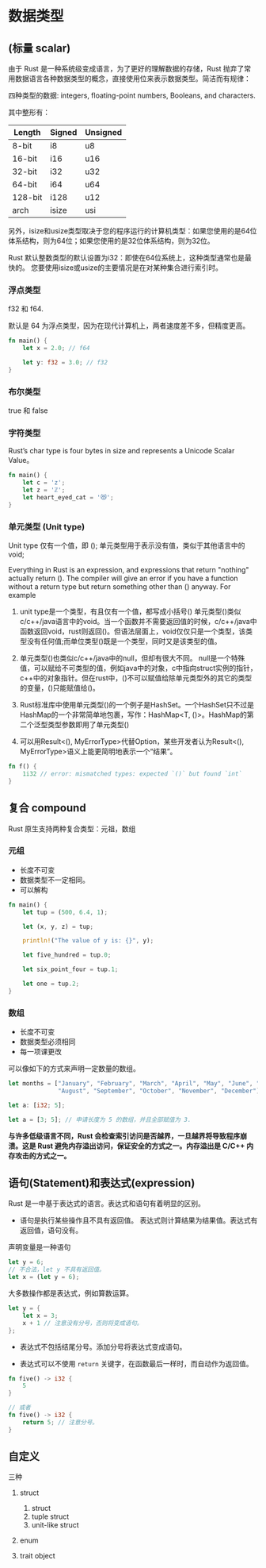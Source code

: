 # 数据类型

## (标量 scalar)


由于 Rust 是一种系统级变成语言，为了更好的理解数据的存储，Rust 抛弃了常用数据语言各种数据类型的概念，直接使用位来表示数据类型。简洁而有规律：

四种类型的数据: integers, floating-point numbers, Booleans, and characters. 

其中整形有：

| Length |	Signed | Unsigned |
| ------ | ------- | -------- |
| 8-bit	 |  i8	   | u8       |
| 16-bit |	i16	   | u16      |
| 32-bit |	i32	   | u32      |
| 64-bit |	i64	   | u64      |
| 128-bit|	i128   | u12      |
| arch	 |  isize  | usi      |

另外，isize和usize类型取决于您的程序运行的计算机类型：如果您使用的是64位体系结构，则为64位；如果您使用的是32位体系结构，则为32位。

Rust 默认整数类型的默认设置为i32：即使在64位系统上，这种类型通常也是最快的。 您要使用isize或usize的主要情况是在对某种集合进行索引时。

### 浮点类型

f32 和 f64.

默认是 64 为浮点类型，因为在现代计算机上，两者速度差不多，但精度更高。

```rust
fn main() {
    let x = 2.0; // f64

    let y: f32 = 3.0; // f32
}
```

### 布尔类型

true 和 false

### 字符类型

Rust’s char type is four bytes in size and represents a Unicode Scalar Value。

```rust
fn main() {
    let c = 'z';
    let z = 'ℤ';
    let heart_eyed_cat = '😻';
}
```

### 单元类型 (Unit type)

Unit type 仅有一个值，即 (); 单元类型用于表示没有值，类似于其他语言中的 void; 

Everything in Rust is an expression, and expressions that return "nothing" actually return (). The compiler will give an error if you have a function without a return type but return something other than () anyway. For example

1. unit type是一个类型，有且仅有一个值，都写成小括号()
单元类型()类似c/c++/java语言中的void。当一个函数并不需要返回值的时候，c/c++/java中函数返回void，rust则返回()。但语法层面上，void仅仅只是一个类型，该类型没有任何值;而单位类型()既是一个类型，同时又是该类型的值。

2. 单元类型()也类似c/c++/java中的null，但却有很大不同。 null是一个特殊值，可以赋给不可类型的值，例如java中的对象，c中指向struct实例的指针，c++中的对象指针。但在rust中，()不可以赋值给除单元类型外的其它的类型的变量，()只能赋值给()。
3. Rust标准库中使用单元类型()的一个例子是HashSet。一个HashSet只不过是HashMap的一个非常简单地包裹，写作：HashMap<T, ()>。HashMap的第二个泛型类型参数即用了单元类型()

4. 可以用Result<(), MyErrorType>代替Option，某些开发者认为Result<(), MyErrorType>语义上能更简明地表示一个“结果”。

```rust
fn f() {
    1i32 // error: mismatched types: expected `()` but found `int`
}
```



## 复合 compound

Rust 原生支持两种复合类型：元祖，数组

### 元组

- 长度不可变
- 数据类型不一定相同。
- 可以解构

```rust
fn main() {
    let tup = (500, 6.4, 1);

    let (x, y, z) = tup;

    println!("The value of y is: {}", y);

    let five_hundred = tup.0;

    let six_point_four = tup.1;

    let one = tup.2;
}
```

### 数组

- 长度不可变
- 数据类型必须相同
- 每一项课更改

可以像如下的方式来声明一定数量的数组。

```rust
let months = ["January", "February", "March", "April", "May", "June", "July",
              "August", "September", "October", "November", "December"];

let a: [i32; 5];

let a = [3; 5]; // 申请长度为 5 的数组，并且全部赋值为 3.
```

**与许多低级语言不同，Rust 会检查索引访问是否越界，一旦越界将导致程序崩溃。这是 Rust 避免内存溢出访问，保证安全的方式之一。内存溢出是 C/C++ 内存攻击的方式之一。**


## 语句(Statement)和表达式(expression)

Rust 是一中基于表达式的语言。表达式和语句有着明显的区别。

- 语句是执行某些操作且不具有返回值。 表达式则计算结果为结果值。表达式有返回值，语句没有。

声明变量是一种语句

```rust
let y = 6;
// 不合法，let y 不具有返回值。
let x = (let y = 6);
```

大多数操作都是表达式，例如算数运算。

```rust
let y = {
    let x = 3;
    x + 1 // 注意没有分号，否则将变成语句。
};
```

- 表达式不包括结尾分号。添加分号将表达式变成语句。

- 表达式可以不使用 `return` 关键字，在函数最后一样时，而自动作为返回值。

```rust
fn five() -> i32 {
    5
}

// 或者
fn five() -> i32 {
    return 5; // 注意分号。
}

```

## 自定义

三种

1. struct
    1. struct
    2. tuple struct
    3. unit-like struct
2. enum

3. trait object

